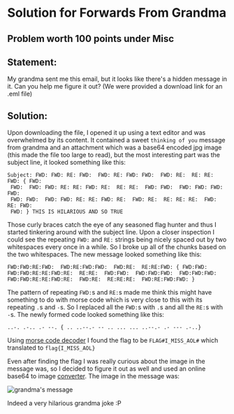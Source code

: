 # Solution for Forwards From Grandma 

## Problem worth 100 points under Misc
## Statement:
My grandma sent me this email, but it looks like there's a hidden message in it. Can you help me figure it out?
(We were provided a download link for an .eml file)

## Solution:
Upon downloading the file, I opened it up using a text editor and was overwhelmed by its content. It contained a sweet ```thinking of you``` message from grandma and an attachment which was a base64 encoded jpg image (this made the file too large to read), but the most interesting part was the subject line, it looked something like this:
```
Subject: FWD: FWD: RE: FWD:  FWD: RE: FWD: FWD:  FWD: RE:  RE: RE: FWD: { FWD:
 FWD:  FWD: FWD: RE: RE: FWD: RE:  RE: RE:  FWD: FWD:  FWD: FWD: FWD:  FWD:
 FWD: FWD:  FWD: FWD: RE: RE: FWD: RE:  FWD: RE:  RE: RE: RE:  FWD: RE: FWD:
 FWD: } THIS IS HILARIOUS AND SO TRUE
```
 Those curly braces catch the eye of any seasoned flag hunter and thus I started tinkering around with the subject line. Upon a closer inspection I could see the repeating ```FWD:``` and ```RE:``` strings being nicely spaced out by two whitespaces every once in a while. So I broke up all of the chunks based on the two whitespaces. The new message looked something like this:
```
FWD:FWD:RE:FWD:  FWD:RE:FWD:FWD:  FWD:RE:  RE:RE:FWD: { FWD:FWD:  FWD:FWD:RE:RE:FWD:RE:  RE:RE:  FWD:FWD:  FWD:FWD:FWD:  FWD:FWD:FWD: FWD:FWD:RE:RE:FWD:RE:  FWD:RE:  RE:RE:RE:  FWD:RE:FWD:FWD: } 
```
The pattern of repeating ```FWD:```s and ```RE:```s made me think this might have something to do with morse code which is very close to this with its repeating ```.```s and ```-```s. So I replaced all the ```FWD:```s with ```.```s and all the ```RE:```s with ```-```s. The newly formed code looked something like this:
```
..-. .-.. .- --. { .. ..--.- -- .. ... ... ..--.- .- --- .-..}
```
Using [morse code decoder](https://morsedecoder.com/) I found the flag to be ```FLAG#I_MISS_AOL#``` which translated to ```flag{I_MISS_AOL}```

Even after finding the flag I was really curious about the image in the message was, so I decided to figure it out as well and used an online base64 to image [converter](https://codebeautify.org/base64-to-image-converter). 
The image in the message was:

![grandma's message](images/grandma.jpg)

Indeed a very hilarious grandma joke :P

